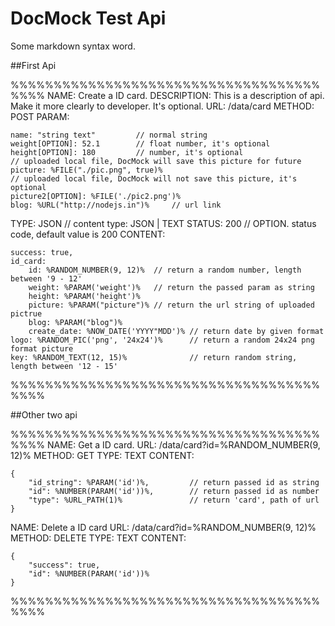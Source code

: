 DocMock Test Api
===

Some markdown syntax word.

##First Api

%%%%%%%%%%%%%%%%%%%%%%%%%%%%%%%%%%%%%%%%
NAME: Create a ID card.
DESCRIPTION: This is a description of api. Make it more clearly to developer. It's optional.
URL: /data/card
METHOD: POST
PARAM:

    name: "string text"         // normal string
    weight[OPTION]: 52.1        // float number, it's optional
    height[OPTION]: 180         // number, it's optional
    // uploaded local file, DocMock will save this picture for future
    picture: %FILE("./pic.png", true)%
    // uploaded local file, DocMock will not save this picture, it's optional
    picture2[OPTION]: %FILE('./pic2.png')%
    blog: %URL("http://nodejs.in")%     // url link

TYPE: JSON  // content type: JSON | TEXT
STATUS: 200 // OPTION. status code, default value is 200
CONTENT:

    success: true,
    id_card:
        id: %RANDOM_NUMBER(9, 12)%  // return a random number, length between '9 - 12'
        weight: %PARAM('weight')%   // return the passed param as string
        height: %PARAM('height')%
        picture: %PARAM("picture")% // return the url string of uploaded pictrue
        blog: %PARAM("blog")%
        create_date: %NOW_DATE('YYYY"MDD')% // return date by given format
    logo: %RANDOM_PIC('png', '24x24')%      // return a random 24x24 png format picture
    key: %RANDOM_TEXT(12, 15)%              // return random string, length between '12 - 15'

%%%%%%%%%%%%%%%%%%%%%%%%%%%%%%%%%%%%%%%%


##Other two api

%%%%%%%%%%%%%%%%%%%%%%%%%%%%%%%%%%%%%%%%
NAME: Get a ID card.
URL: /data/card?id=%RANDOM_NUMBER(9, 12)%
METHOD: GET
TYPE: TEXT
CONTENT:

    {
        "id_string": %PARAM('id')%,         // return passed id as string
        "id": %NUMBER(PARAM('id'))%,        // return passed id as number
        "type": %URL_PATH(1)%               // return 'card', path of url
    }

NAME: Delete a ID card
URL: /data/card?id=%RANDOM_NUMBER(9, 12)%
METHOD: DELETE
TYPE: TEXT
CONTENT:

    {
        "success": true,
        "id": %NUMBER(PARAM('id'))%
    }

%%%%%%%%%%%%%%%%%%%%%%%%%%%%%%%%%%%%%%%%
